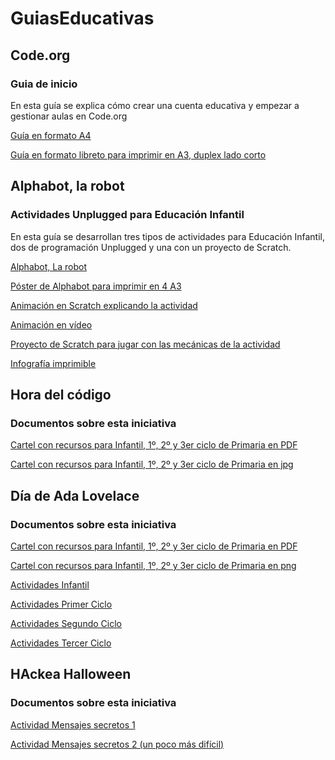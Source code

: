 # GuiasEducativas

## Code.org
### Guia de inicio
En esta guía se explica cómo crear una cuenta educativa y empezar a gestionar aulas en Code.org

[Guía en formato A4](https://github.com/lobotic/GuiasEducativas/blob/main/Code/IniciacionCode.pdf)

[Guía en formato libreto para imprimir en A3, duplex lado corto](https://github.com/lobotic/GuiasEducativas/blob/main/Code/IniciacionCodeBooklet.pdf)

## Alphabot, la robot
### Actividades Unplugged para Educación Infantil
En esta guía se desarrollan tres tipos de actividades para Educación Infantil, dos de programación Unplugged y una con un proyecto de Scratch.

[Alphabot, La robot](https://github.com/lobotic/GuiasEducativas/blob/main/Alphabot/Alphabot%2C%20la%20Robot.pdf)

[Póster de Alphabot para imprimir en 4 A3](https://github.com/lobotic/GuiasEducativas/blob/main/Alphabot/PosterAlphabotA3x4.pdf)

[Animación en Scratch explicando la actividad](https://scratch.mit.edu/projects/40901690)

[Animación en vídeo](https://www.youtube.com/watch?v=-9DtquE8xXc&t=1s)

[Proyecto de Scratch para jugar con las mecánicas de la actividad](https://scratch.mit.edu/projects/40951770)

[Infografía imprimible](https://github.com/lobotic/GuiasEducativas/blob/main/Alphabot/ALPHABOT%2C%20LA%20ROBOT.pdf)

## Hora del código
### Documentos sobre esta iniciativa
[Cartel con recursos para Infantil, 1º, 2º y 3er ciclo de Primaria en PDF](https://github.com/lobotic/GuiasEducativas/blob/main/Hora%20Del%20Codigo/HORA%20DEL%20C%C3%93DIGO.pdf)

[Cartel con recursos para Infantil, 1º, 2º y 3er ciclo de Primaria en jpg](https://github.com/lobotic/GuiasEducativas/blob/main/Hora%20Del%20Codigo/HORA%20DEL%20C%C3%93DIGO.jpg)


## Día de Ada Lovelace
### Documentos sobre esta iniciativa

[Cartel con recursos para Infantil, 1º, 2º y 3er ciclo de Primaria en PDF](https://github.com/lobotic/GuiasEducativas/blob/main/Ada%20Lovelace%20Day/D%C3%8DA%20ADA%20LOVELACE.pdf)

[Cartel con recursos para Infantil, 1º, 2º y 3er ciclo de Primaria en png](https://github.com/lobotic/GuiasEducativas/blob/main/Ada%20Lovelace%20Day/D%C3%8DA%20ADA%20LOVELACE.png)

[Actividades Infantil](https://github.com/lobotic/GuiasEducativas/blob/main/Ada%20Lovelace%20Day/ALD_Infantil.pdf)

[Actividades Primer Ciclo](https://github.com/lobotic/GuiasEducativas/blob/main/Ada%20Lovelace%20Day/ALD_1erCiclo.pdf)

[Actividades Segundo Ciclo](https://github.com/lobotic/GuiasEducativas/blob/main/Ada%20Lovelace%20Day/ALD_2ºCiclo.pdf)

[Actividades Tercer Ciclo](https://github.com/lobotic/GuiasEducativas/blob/main/Ada%20Lovelace%20Day/ALD_3erCiclo.pdf)

## HAckea Halloween
### Documentos sobre esta iniciativa

[Actividad Mensajes secretos 1](https://github.com/lobotic/GuiasEducativas/blob/main/hackea%20halloween/HALLOWEEN%20PC-Mensajes%20Secretos%201.pdf)

[Actividad Mensajes secretos 2 (un poco más difícil)](https://github.com/lobotic/GuiasEducativas/blob/main/hackea%20halloween/HALLOWEEN%20PC-Mensajes%20Secretos%202.pdf)

